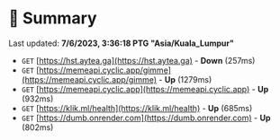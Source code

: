 # 📖 Summary
Last updated: **7/6/2023, 3:36:18 PTG "Asia/Kuala_Lumpur"**

- `GET` [https://hst.aytea.ga](https://hst.aytea.ga) - **Down** (257ms)
- `GET` [https://memeapi.cyclic.app/gimme](https://memeapi.cyclic.app/gimme) - **Up** (1279ms)
- `GET` [https://memeapi.cyclic.app](https://memeapi.cyclic.app) - **Up** (932ms)
- `GET` [https://klik.ml/health](https://klik.ml/health) - **Up** (685ms)
- `GET` [https://dumb.onrender.com](https://dumb.onrender.com) - **Up** (802ms)
